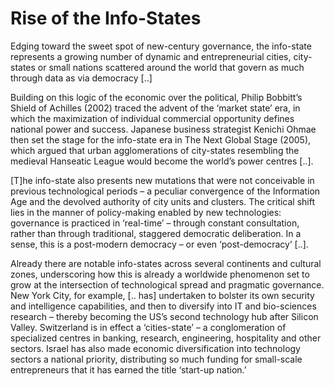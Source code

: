 # Rise of the Info-States

Edging toward the sweet spot of new-century governance, the 
info-state represents a growing number of dynamic and entrepreneurial 
cities, city-states or small nations scattered around the world that 
govern as much through data as via democracy [..]

Building on this logic of the economic over the political, Philip 
Bobbitt’s Shield of Achilles (2002) traced the advent of the ‘market 
state’ era, in which the maximization of individual commercial 
opportunity defines national power and success. Japanese business 
strategist Kenichi Ohmae then set the stage for the info-state era in 
The Next Global Stage (2005), which argued that urban agglomerations of 
city-states resembling the medieval Hanseatic League would become the 
world’s power centres [..].

[T]he info-state also presents new mutations that were not 
conceivable in previous technological periods – a peculiar convergence 
of the Information Age and the devolved authority of city units and 
clusters. The critical shift lies in the manner of policy-making enabled
 by new technologies: governance is practiced in ‘real-time’ – through 
constant consultation, rather than through traditional, staggered 
democratic deliberation. In a sense, this is a post-modern democracy – 
or even ‘post-democracy’ [..].

Already there are notable info-states across several continents and 
cultural zones, underscoring how this is already a worldwide phenomenon 
set to grow at the intersection of technological spread and pragmatic 
governance. New York City, for example, [.. has] undertaken to bolster its own security and intelligence capabilities, 
and then to diversify into IT and bio-sciences research – thereby 
becoming the US’s second technology hub after Silicon Valley. 
Switzerland is in effect a ‘cities-state’ – a conglomeration of 
specialized centres in banking, research, engineering, hospitality and 
other sectors. Israel has also made economic diversification into 
technology sectors a national priority, distributing so much funding for
 small-scale entrepreneurs that it has earned the title ‘start-up 
nation.’ 















